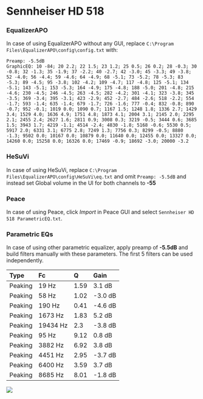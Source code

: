 # Sennheiser HD 518

### EqualizerAPO
In case of using EqualizerAPO without any GUI, replace `C:\Program Files\EqualizerAPO\config\config.txt`
with:
```
Preamp: -5.5dB
GraphicEQ: 10 -84; 20 2.2; 22 1.5; 23 1.2; 25 0.5; 26 0.2; 28 -0.3; 30 -0.8; 32 -1.3; 35 -1.9; 37 -2.2; 40 -2.7; 42 -3.0; 45 -3.3; 49 -3.8; 52 -4.0; 56 -4.4; 59 -4.6; 64 -4.9; 68 -5.1; 73 -5.2; 78 -5.3; 83 -5.3; 89 -4.5; 95 -3.8; 102 -4.2; 109 -4.7; 117 -4.8; 125 -5.1; 134 -5.1; 143 -5.1; 153 -5.3; 164 -4.9; 175 -4.8; 188 -5.0; 201 -4.8; 215 -4.6; 230 -4.5; 246 -4.5; 263 -4.5; 282 -4.2; 301 -4.1; 323 -3.8; 345 -3.5; 369 -3.4; 395 -3.1; 423 -2.9; 452 -2.7; 484 -2.6; 518 -2.2; 554 -1.7; 593 -1.4; 635 -1.4; 679 -1.7; 726 -1.6; 777 -0.4; 832 -0.8; 890 -0.7; 952 -0.1; 1019 0.0; 1090 0.7; 1167 1.5; 1248 1.8; 1336 2.7; 1429 3.4; 1529 4.0; 1636 4.9; 1751 4.8; 1873 4.1; 2004 3.1; 2145 2.0; 2295 2.1; 2455 2.4; 2627 1.6; 2811 0.9; 3008 0.3; 3219 -0.5; 3444 0.6; 3685 1.5; 3943 1.7; 4219 -1.1; 4514 -2.4; 4830 -1.8; 5168 -0.6; 5530 0.5; 5917 2.0; 6331 3.1; 6775 2.8; 7249 1.3; 7756 0.3; 8299 -0.5; 8880 -1.3; 9502 0.0; 10167 0.0; 10879 0.0; 11640 0.0; 12455 0.0; 13327 0.0; 14260 0.0; 15258 0.0; 16326 0.0; 17469 -0.9; 18692 -3.0; 20000 -3.2
```

### HeSuVi
In case of using HeSuVi, replace `C:\Program Files\EqualizerAPO\config\HeSuVi\eq.txt` and omit `Preamp:
-5.5dB` and instead set Global volume in the UI for both channels to **-55**

### Peace
In case of using Peace, click *Import* in Peace GUI and select `Sennheiser HD 518 ParametricEQ.txt`.

### Parametric EQs
In case of using other parametric equalizer, apply preamp of **-5.5dB** and build filters manually with
these parameters. The first 5 filters can be used independently.

| Type    | Fc       |    Q | Gain    |
|:--------|:---------|:-----|:--------|
| Peaking | 19 Hz    | 1.59 | 3.1 dB  |
| Peaking | 58 Hz    | 1.02 | -3.0 dB |
| Peaking | 190 Hz   | 0.41 | -4.6 dB |
| Peaking | 1673 Hz  | 1.83 | 5.2 dB  |
| Peaking | 19434 Hz | 2.3  | -3.8 dB |
| Peaking | 95 Hz    | 9.12 | 0.8 dB  |
| Peaking | 3882 Hz  | 6.92 | 3.8 dB  |
| Peaking | 4451 Hz  | 2.95 | -3.7 dB |
| Peaking | 6400 Hz  | 3.59 | 3.7 dB  |
| Peaking | 8685 Hz  | 8.01 | -1.8 dB |

![](https://raw.githubusercontent.com/jaakkopasanen/AutoEq/master/results/headphonecom/sbaf-serious/Sennheiser%20HD%20518/Sennheiser%20HD%20518.png)